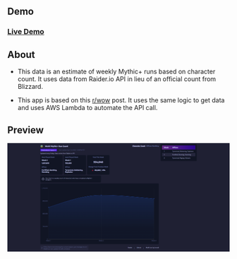 ## Demo

### [Live Demo](https://mythicplus.vercel.app/)

## About

- This data is an estimate of weekly Mythic+ runs based on character count. It uses data from Raider.io API in lieu of an official count from Blizzard.

- This app is based on this [r/wow](https://www.reddit.com/r/wow/comments/o5nocw/comment/h2ov91n/?utm_source=share&utm_medium=web2x&context=3) post. It uses the same logic to get data and uses AWS Lambda to automate the API call.

## Preview

![Mythic+ Run Count](https://github.com/WebDevBernard/Portfolio/blob/main/public/docs/raiderio.png?raw=true)
